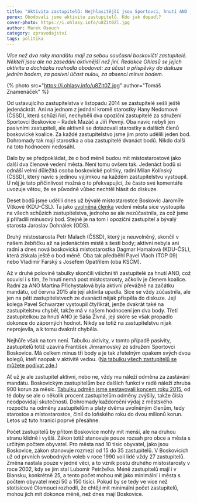 ```yaml
---
title: "Aktivita zastupitelů: Nejhlasitější jsou Sportovci, hnutí ANO je neviditelné"
perex: Obodovali jsme aktivitu zastupitelů. Kdo jak dopadl?
cover-photo: https://i.ohlasy.info/u8Zit0Zl.jpg
author: Marek Osouch
category: zpravodajství
tags: politika
---
```


*Více než dva roky mandátu mají za sebou současní boskovičtí zastupitelé. Někteří jsou ale na zasedání aktivnější než jiní. Redakce Ohlasů se jejich aktivitu a docházku rozhodla obodovat: za účast a příspěvky do diskuze jedním bodem, za pasivní účast nulou, za absenci mínus bodem.*

{% photo src="https://i.ohlasy.info/u8Zit0Z.jpg" author="Tomáš Znamenáček" %}

Od ustavujícího zastupitelstva v listopadu 2014 se zastupitelé sešli ještě jedenáckrát. Ani na jednom z jednání kromě starostky Hany Nedomové (ČSSD), která schůzi řídí, nechyběli dva opoziční zastupitelé za sdružení Sportovci Boskovice – Radek Mazáč a Jiří Pevný. Oba navíc nebyli jen pasivními zastupiteli, ale aktivně se dotazovali starostky a dalších členů boskovické koalice. Za každé zastupitelstvo jsme jim proto udělili jeden bod. Dohromady tak mají starostka a oba zastupitelé dvanáct bodů. Nikdo další na toto hodnocení nedosáhl.

Dalo by se předpokládat, že o bod méně budou mít místostarostové jako další dva členové vedení města. Není tomu ovšem tak. Jedenáct bodů si odnáší velmi důležitá osoba boskovické politiky, radní Milan Kolínský (ČSSD), který navíc s jedinou výjimkou na každém zastupitelstvu vystoupil. U něj je tato přičinlivost možná o to překvapující, že často své komentáře uvozuje větou, že se původně vůbec nechtěl hlásit do diskuze.

Deset bodů jsme udělili dnes už bývalé místostarostce Boskovic Jaromíře Vítkové (KDU-ČSL). Ta jako [uvolněná členka](http://www.bezkorupce.cz/faqs/co-je-to-uvolneny-neuvolneny-clen-zastupitelstva-obce-jaka-jim-prislusi-odmena/) vedení města sice vystoupila na všech schůzích zastupitelstva, jednoho se ale nezúčastnila, za což jsme jí přiřadili minusový bod. Stejně je na tom i opoziční zastupitel a bývalý starosta Jaroslav Dohnálek (ODS).

Druhý místostarosta Petr Malach (ČSSD), který je neuvolněný, skončil v našem žebříčku až na jedenáctém místě s šesti body; aktivní nebyla ani radní a dnes nová boskovická místostarostka Dagmar Hamalová (KDU-ČSL), která získala ještě o bod méně. Oba tak předběhl Pavel Vlach (TOP 09) nebo Vladimír Farský s Josefem Opatřilem (oba KSČM).

Až v druhé polovině tabulky skončili všichni tři zastupitelé za hnutí ANO, což souvisí i s tím, že hnutí nemá post místostarosty, ačkoliv je členem koalice. Radní za ANO Martina Přichystalová byla aktivní převážně na začátku mandátu, od června 2015 ale její aktivita upadla. Sice se vždy zúčastnila, ale jen na pěti zastupitelstvech ze dvanácti nějak přispěla do diskuze. Její kolega Pavel Schwarzer vystoupil čtyřikrát, jenže dvakrát také na zastupitelstvu chyběl, takže má v našem hodnocení jen dva body. Třetí zastupitelkou za hnutí ANO je Sáša Živná, její skóre se však propadlo dokonce do záporných hodnot. Nikdy se totiž na zastupitelstvu nijak neprojevila, a k tomu dvakrát chyběla.

Nejhůře však na tom není. Tabulku aktivity, v tomto případě pasivity, zastupitelů totiž uzavírá František Jimramovský ze sdružení Sportovci Boskovice. Má celkem minus tři body a je tak zřetelným opakem svých dvou kolegů, kteří naopak v aktivitě vedou. ([Na tabulku všech zastupitelů se můžete podívat zde.](https://docs.google.com/spreadsheets/d/1g_MnD0qUSLvDV0XvhHldpXQsvAQPXrZ4a116UowfwXQ/edit#gid=167473339))

Ať už je ale zastupitel aktivní, nebo ne, vždy mu náleží odměna za zastávání mandátu. Boskovickým zastupitelům bez dalších funkcí v radě náleží zhruba 900 korun za měsíc. [Tabulku odměn jsme sestavovali koncem roku 2015](https://docs.google.com/spreadsheets/d/1Nz7hu-x1jJT_LKajPJuvJvf1kIiT0S4Prca18tagHTQ/edit?pli=1#gid=0), od té doby se ale o několik procent zastupitelům odměny zvýšily, takže čísla neodpovídají skutečnosti. Dohromady každoroční výdaj z městského rozpočtu na odměny zastupitelům a platy dvěma uvolněným členům, tedy starostce a místostarostce, činil do loňského roku do dvou milionů korun. Letos už tuto hranici poprvé přesáhne.

Počet zastupitelů by přitom Boskovice mohly mít menší, ale na druhou stranu klidně i vyšší. Zákon totiž stanovuje pouze rozsah pro obce a města s určitým počtem obyvatel. Pro města nad 10 tisíc obyvatel, jako jsou Boskovice, zákon stanovuje rozmezí od 15 do 35 zastupitelů. V Boskovicích už od prvních svobodných voleb v roce 1990 volí lidé vždy 27 zastupitelů. Změna nastala pouze v jedné věci, a to vznik postu druhého místostarosty v roce 2002, kdy se jím stal Lubomír Petrželka. Méně zastupitelů mají i v Blansku, konkrétně 25, a tento počet mohou mít jako minimální i města s počtem obyvatel mezi 50 a 150 tisíci. Pokud by se tedy ve více než stotisícové Olomouci rozhodli, že chtějí mít minimální počet zastupitelů, mohou jich mít dokonce méně, než dnes mají Boskovice.
